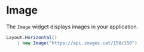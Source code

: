 # Image

The `Image` widget displays images in your application.

```csharp demo-below ivy-bg
Layout.Horizontal()
    | new Image("https://api.images.cat/150/150")
```

<WidgetDocs Type="Ivy.Image" ExtensionTypes="Ivy.ImageExtensions" SourceUrl="https://github.com/Ivy-Interactive/Ivy-Framework/blob/main/Ivy/Widgets/Primitives/Image.cs"/>
